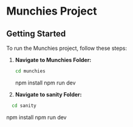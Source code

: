 # Munchies Project

## Getting Started

To run the Munchies project, follow these steps:

1. **Navigate to Munchies Folder:**

   ```sh
   cd munchies
   ```

   npm install
   npm run dev

2. **Navigate to sanity Folder:**

```sh
  cd sanity
```

npm install
npm run dev
